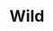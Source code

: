 ---
title: Wild
date: 
draft: false

# descripcion
description : Pulsera de plata 925 y marquesita

materials: Plata 925

color: Plateado

dimensions: 20cm largo

code: 03-22-0534

type: "Pulseras"

categories: []

price: $20.560,00

price_eftvo: $17.480,00

# Images
# first image will be shown in the product page
images:
  # - image: "images/path_to_image"
  # La ubicacion de las imagenes es imagenes/Pulseras/Pulseras.Marquesita/03-22-0534-wild
  - image: "./images/pulseras/marquesita/03-22-0534.JPG"
---